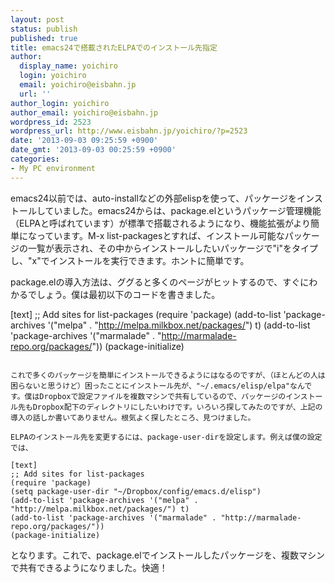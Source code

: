 ```yaml
---
layout: post
status: publish
published: true
title: emacs24で搭載されたELPAでのインストール先指定
author:
  display_name: yoichiro
  login: yoichiro
  email: yoichiro@eisbahn.jp
  url: ''
author_login: yoichiro
author_email: yoichiro@eisbahn.jp
wordpress_id: 2523
wordpress_url: http://www.eisbahn.jp/yoichiro/?p=2523
date: '2013-09-03 09:25:59 +0900'
date_gmt: '2013-09-03 00:25:59 +0900'
categories:
- My PC environment
---
```


emacs24以前では、auto-installなどの外部elispを使って、パッケージをインストールしていました。emacs24からは、package.elというパッケージ管理機能（ELPAと呼ばれています）が標準で搭載されるようになり、機能拡張がより簡単になっています。M-x list-packagesとすれば、インストール可能なパッケージの一覧が表示され、その中からインストールしたいパッケージで"i"をタイプし、"x"でインストールを実行できます。ホントに簡単です。

package.elの導入方法は、ググると多くのページがヒットするので、すぐにわかるでしょう。僕は最初以下のコードを書きました。

[text]
;; Add sites for list-packages
(require 'package)
(add-to-list 'package-archives '("melpa" . "http://melpa.milkbox.net/packages/") t)
(add-to-list 'package-archives '("marmalade" . "http://marmalade-repo.org/packages/"))
(package-initialize)
```

これで多くのパッケージを簡単にインストールできるようにはなるのですが、（ほとんどの人は困らないと思うけど）困ったことにインストール先が、"~/.emacs/elisp/elpa"なんです。僕はDropboxで設定ファイルを複数マシンで共有しているので、パッケージのインストール先もDropbox配下のディレクトリにしたいわけです。いろいろ探してみたのですが、上記の導入の話しか書いてありません。根気よく探したところ、見つけました。

ELPAのインストール先を変更するには、package-user-dirを設定します。例えば僕の設定では、

[text]
;; Add sites for list-packages
(require 'package)
(setq package-user-dir "~/Dropbox/config/emacs.d/elisp")
(add-to-list 'package-archives '("melpa" . "http://melpa.milkbox.net/packages/") t)
(add-to-list 'package-archives '("marmalade" . "http://marmalade-repo.org/packages/"))
(package-initialize)
```

となります。これで、package.elでインストールしたパッケージを、複数マシンで共有できるようになりました。快適！
